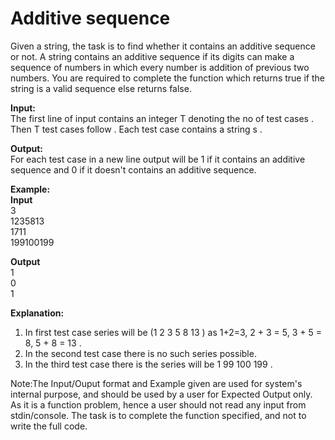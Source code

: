 # Additive sequence

Given a string, the task is to find whether it contains an additive sequence or not. A string contains an additive sequence if its digits can make a sequence of numbers in which every number is addition of previous two numbers. You are required to complete the function which returns true if the string is a valid sequence else returns false.

**Input:**<br>
The first line of input contains an integer T denoting the no of test cases . Then T test cases follow . Each test case contains a string s .

**Output:**<br>
For each test case in a new line output will be 1 if it contains an additive sequence and 0 if it doesn't contains an additive sequence.

**Example:**<br>
**Input**<br>
3<br>
1235813<br>
1711<br>
199100199


**Output**<br>
1<br>
0<br>
1

**Explanation:**<br>
1. In first test case series will be (1 2 3 5 8 13 ) as 1+2=3, 2 + 3 = 5, 3 + 5 = 8, 5 + 8 = 13 .<br>
2. In the second test case there is no such series possible.<br>
3. In the third test case there is the series will be 1 99 100 199 .


Note:The Input/Ouput format and Example given are used for system's internal purpose, and should be used by a user for Expected Output only. As it is a function problem, hence a user should not read any input from stdin/console. The task is to complete the function specified, and not to write the full code.
